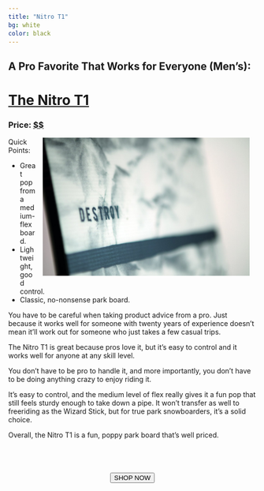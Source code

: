 ```yaml
---
title: "Nitro T1"
bg: white
color: black
---
```


<!-- https://www.amazon.com/Nitro-1st-Choice-Snowboard-2018/dp/B073VJ1FVH/ref=sr_1_1?s=sporting-goods&ie=UTF8&qid=1514058954&sr=1-1&keywords=nitro+t1 -->
<!-- http://amzn.to/2BYWFtK -->

## A Pro Favorite That Works for Everyone (Men’s):

# [The Nitro T1](http://amzn.to/2BYWFtK)

### Price: [$$](http://amzn.to/2BYWFtK)

<img src="/img/nitro_t1.jpg" style="width: 30em; float: right; margin: 0 1em 1em 1em" class="chevron-flat" />

Quick Points:

- Great pop from a medium-flex board.
- Lightweight, good control.
- Classic, no-nonsense park board.

You have to be careful when taking product advice from a pro. Just because it works well for someone with twenty years of experience doesn’t mean it’ll work out for someone who just takes a few casual trips.

The Nitro T1 is great because pros love it, but it’s easy to control and it works well for anyone at any skill level.

You don’t have to be pro to handle it, and more importantly, you don’t have to be doing anything crazy to enjoy riding it.

It’s easy to control, and the medium level of flex really gives it a fun pop that still feels sturdy enough to take down a pipe. It won’t transfer as well to freeriding as the Wizard Stick, but for true park snowboarders, it’s a solid choice.

Overall, the Nitro T1 is a fun, poppy park board that’s well priced.

<form action="http://amzn.to/2BYWFtK">
 <center><input type="submit" value="SHOP NOW" class="css3button" style="margin-top: 4em"></center>
</form>
